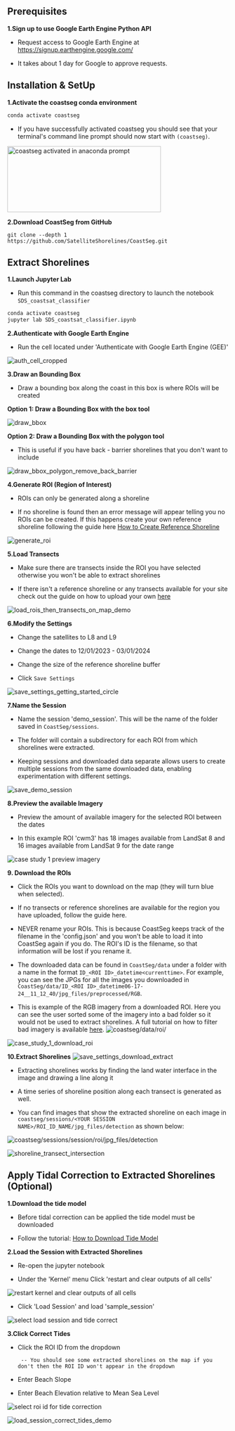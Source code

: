 ## Prerequisites

**1.Sign up to use Google Earth Engine Python API**

- Request access to Google Earth Engine at https://signup.earthengine.google.com/

- It takes about 1 day for Google to approve requests.

## Installation & SetUp

**1.Activate the coastseg conda environment**

```bash
conda activate coastseg
```

- If you have successfully activated coastseg you should see that your terminal's command line prompt should now start with `(coastseg)`.

<img src="https://user-images.githubusercontent.com/61564689/184215725-3688aedb-e804-481d-bbb6-8c33b30c4607.png" 
     alt="coastseg activated in anaconda prompt" width="350" height="150">

**2.Download CoastSeg from GitHub**

```
git clone --depth 1 https://github.com/SatelliteShorelines/CoastSeg.git
```

## Extract Shorelines

**1.Launch Jupyter Lab**

- Run this command in the coastseg directory to launch the notebook `SDS_coastsat_classifier`

```bash
conda activate coastseg
jupyter lab SDS_coastsat_classifier.ipynb
```

**2.Authenticate with Google Earth Engine**

- Run the cell located under 'Authenticate with Google Earth Engine (GEE)'

![auth_cell_cropped](https://github.com/Doodleverse/CoastSeg/assets/61564689/642c8353-bfab-4458-a248-a8efce01f1ee)

**3.Draw an Bounding Box**

- Draw a bounding box along the coast in this box is where ROIs will be created

**Option 1: Draw a Bounding Box with the box tool**

![draw_bbox](https://github.com/SatelliteShorelines/CoastSeg/assets/61564689/6b97866d-c54a-4c67-8383-530208fc643c)

**Option 2: Draw a Bounding Box with the polygon tool**

- This is useful if you have back - barrier shorelines that you don't want to include

![draw_bbox_polygon_remove_back_barrier](https://github.com/SatelliteShorelines/CoastSeg/assets/61564689/a63f023a-f9a8-4e48-9aca-bfa00dc262ea)

**4.Generate ROI (Region of Interest)**

- ROIs can only be generated along a shoreline

- If no shoreline is found then an error message will appear telling you no ROIs can be created. If this happens create your own reference shoreline following the guide here [How to Create Reference Shoreline](https://satelliteshorelines.github.io/CoastSeg/How-to-Create-Reference-Shorelines-%26-Transects%26ROIs/)

![generate_roi](https://github.com/SatelliteShorelines/CoastSeg/assets/61564689/ade2123f-3ea6-4dc0-ac5b-15f5f758e220)

**5.Load Transects**

- Make sure there are transects inside the ROI you have selected otherwise you won't be able to extract shorelines

- If there isn't a reference shoreline or any transects available for your site check out the guide on how to upload your own [here](https://satelliteshorelines.github.io/CoastSeg/how-to-upload-features/)

![load_rois_then_transects_on_map_demo](https://github.com/Doodleverse/CoastSeg/assets/61564689/d53154b0-7a63-470f-91ec-dabdf7d4a100)

**6.Modify the Settings**

- Change the satellites to L8 and L9

- Change the dates to 12/01/2023 - 03/01/2024

- Change the size of the reference shoreline buffer

- Click `Save Settings`

![save_settings_getting_started_circle](https://github.com/SatelliteShorelines/CoastSeg/assets/61564689/c14c2e01-bb1f-43d2-b932-b0ccfb82a598)

**7.Name the Session**

- Name the session 'demo_session'. This will be the name of the folder saved in `CoastSeg/sessions`.

- The folder will contain a subdirectory for each ROI from which shorelines were extracted.

- Keeping sessions and downloaded data separate allows users to create multiple sessions from the same downloaded data, enabling experimentation with different settings.


![save_demo_session](https://github.com/SatelliteShorelines/CoastSeg/assets/61564689/4340c734-e20d-4149-89c2-11e73d9905d3)

**8.Preview the available Imagery**

- Preview the amount of available imagery for the selected ROI between the dates

- In this example ROI 'cwm3' has 18 images available from LandSat 8 and 16 images available from LandSat 9 for the date range

![case study 1 preview imagery](https://github.com/SatelliteShorelines/CoastSeg/assets/61564689/db42fee9-682b-4e15-8470-b97a166e42a8)

**9. Download the ROIs**

- Click the ROIs you want to download on the map (they will turn blue when selected).

- If no transects or reference shorelines are available for the region you have uploaded, follow the guide here.

- NEVER rename your ROIs. This is because CoastSeg keeps track of the filename in the 'config.json' and you won't be able to load it into CoastSeg again if you do. The ROI's ID is the filename, so that information will be lost if you rename it.

- The downloaded data can be found in `CoastSeg/data` under a folder with a name in the format `ID_<ROI ID>_datetime<currenttime>`. For example, you can see the JPGs for all the images you downloaded in `CoastSeg/data/ID_<ROI ID>_datetime06-17-24__11_12_40/jpg_files/preprocessed/RGB`.

- This is example of the RGB imagery from a downloaded ROI. Here you can see the user sorted some of the imagery into a bad folder so it would not be used to extract shorelines. A full tutorial on how to filter bad imagery is available [here](https://satelliteshorelines.github.io/CoastSeg/How-to-Filter-Out-Bad-Imagery/).
![coastseg/data/roi/](https://github.com/SatelliteShorelines/CoastSeg/assets/61564689/6f357c2e-8cdf-403d-8224-f8ba48946c2c)


![case_study_1_download_roi](https://github.com/SatelliteShorelines/CoastSeg/assets/61564689/1a30f9c7-fc4d-4e34-a57b-055624ff8464)

**10.Extract Shorelines**
![save_settings_download_extract](https://github.com/Doodleverse/CoastSeg/assets/61564689/3548a9ce-a190-4c95-b495-0ff75484fdb2)

- Extracting shorelines works by finding the land water interface in the image and drawing a line along it

- A time series of shoreline position along each transect is generated as well.

- You can find images that show the extracted shoreline on each image in `coastseg/sessions/<YOUR SESSION NAME>/ROI_ID_NAME/jpg_files/detection` as shown below:

![coastseg/sessions/session/roi/jpg_files/detection](https://github.com/SatelliteShorelines/CoastSeg/assets/61564689/f5be75fb-1c75-46c2-bbec-b9b1e716fea4)


![shoreline_transect_intersection](https://github.com/SatelliteShorelines/CoastSeg/assets/61564689/e87b8d34-d9a4-4b1e-b3de-8e0be1c16ecd)

## Apply Tidal Correction to Extracted Shorelines (Optional)

**1.Download the tide model**

- Before tidal correction can be applied the tide model must be downloaded

- Follow the tutorial: [How to Download Tide Model](https://satelliteshorelines.github.io/CoastSeg/How-to-Download-Tide-Model/)

**2.Load the Session with Extracted Shorelines**

- Re-open the jupyter notebook

- Under the 'Kernel' menu Click 'restart and clear outputs of all cells'

![restart kernel and clear outputs of all cells](https://github.com/SatelliteShorelines/CoastSeg/assets/61564689/a7d09bcb-6c35-48b2-b28a-a6821881e503)

- Click 'Load Session' and load 'sample_session'

![select load session and tide correct](https://github.com/SatelliteShorelines/CoastSeg/assets/61564689/581f8b4a-062e-4326-9ae8-0145026fb9ad)

**3.Click Correct Tides**

- Click the ROI ID from the dropdown

       -- You should see some extracted shorelines on the map if you don't then the ROI ID won't appear in the dropdown

- Enter Beach Slope

- Enter Beach Elevation relative to Mean Sea Level

![select roi id for tide correction](https://github.com/SatelliteShorelines/CoastSeg/assets/61564689/9e212590-1f1e-4c51-b223-2e49a329a524)

![load_session_correct_tides_demo](https://github.com/Doodleverse/CoastSeg/assets/61564689/d7a34d13-7c01-4a30-98b3-706a63195aa7)
